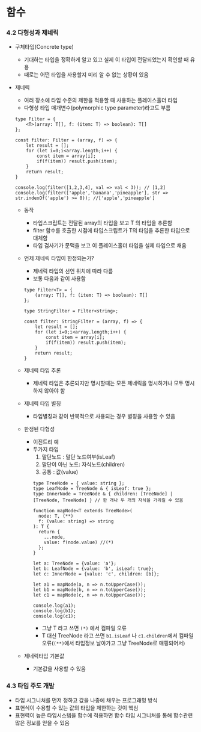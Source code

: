 # 함수
### 4.2 다형성과 제네릭

- 구체타입(Concrete type)
    - 기대하는 타입을 정확하게 알고 있고 실제 이 타입이 전달되었는지 확인할 때 유용
    - 때로는 어떤 타입을 사용할지 미리 알 수 없는 상황이 있음
- 제네릭
    - 여러 장소에 타입 수준의 제한을 적용할 때 사용하는 플레이스홀더 타입
    - 다형성 타입 매개변수(polymorphic type parameter)라고도 부름
    
    ```tsx
    type Filter = {
    	<T>(array: T[], f: (item: T) => boolean): T[]
    };
    
    const filter: Filter = (array, f) => {
    	let result = [];
    	for (let i=0;i<array.length;i++) {
    		const item = array[i];
    		if(f(item)) result.push(item);
    	}
    	return result;
    }
    
    console.log(filter([1,2,3,4], val => val < 3)); // [1,2]
    console.log(filter(['apple','banana','pineapple'], str => str.indexOf('apple') >= 0)); //['apple','pineapple']
    ```
    
    - 동작
        - 타입스크립트는 전달된 array의 타입을 보고 T 의 타입을 추론함
        - filter 함수를 호출한 시점에 타입스크립트가 T의 타입을 추론한 타입으로 대체함
        - 타입 검사기가 문맥을 보고 이 플레이스홀더 타입을 실제 타입으로 채움
    - 언제 제네릭 타입이 한정되는가?
        - 제네릭 타입의 선언 위치에 따라 다름
        - 보통 다음과 같이 사용함
        
        ```tsx
        type Filter<T> = {
        	(array: T[], f: (item: T) => boolean): T[]
        };
        
        type StringFilter = Filter<string>;
        
        const filter: StringFilter = (array, f) => {
        	let result = [];
        	for (let i=0;i<array.length;i++) {
        		const item = array[i];
        		if(f(item)) result.push(item);
        	}
        	return result;
        }
        ```
        
    - 제네릭 타입 추론
        - 제네릭 타입은 추론되지만 명시할때는 모든 제네릭을 명시하거나 모두 명시하지 않아야 함
    - 제네릭 타입 별칭
        - 타입별칭과 같이 반복적으로 사용되는 경우 별칭을 사용할 수 있음
    - 한정된 다형성
        - 이진트리 예
        - 두가지 타입
            1. 말단노드 : 말단 노드여부(isLeaf)
            2. 말단이 아닌 노드: 자식노드(children)
            3. 공통 : 값(value)
            ```tsx
            type TreeNode = { value: string };
            type LeafNode = TreeNode & { isLeaf: true };
            type InnerNode = TreeNode & { children: [TreeNode] | [TreeNode, TreeNode] } // 한 개나 두 개의 자식을 가리킬 수 있음
            
            function mapNode<T extends TreeNode>(
              node: T, (**)
              f: (value: string) => string
            ): T {
              return {
                ...node,
                value: f(node.value) //(*)
              };
            }
            
            let a: TreeNode = {value: 'a'};
            let b: LeafNode = {value: 'b', isLeaf: true};
            let c: InnerNode = {value: 'c', children: [b]};

            let a1 = mapNode(a, n => n.toUpperCase());
            let b1 = mapNode(b, n => n.toUpperCase());
            let c1 = mapNode(c, n => n.toUpperCase());

            console.log(a1);
            console.log(b1);
            console.log(c1);
            ```
            * 그냥 T 라고 쓰면 `(*)` 에서 컴파일 오류
            * T 대신 TreeNode 라고 쓰면 `b1.isLeaf` 나 `c1.children`에서 컴파일 오류(`(**)`에서 타입정보 날아가고 그냥 TreeNode로 매핑되어서)
         
    - 제네릭타입 기본값
        - 기본값을 사용할 수 있음

### 4.3 타입 주도 개발

- 타입 시그니처를 먼저 정하고 값을 나중에 채우는 프로그래밍 방식
- 표현식이 수용할 수 있는 값의 타입을 제한하는 것이 핵심
- 표현력이 높은 타입시스템을 함수에 적용하면 함수 타입 시그니처를 통해 함수관련 많은 정보를 얻을 수 있음
